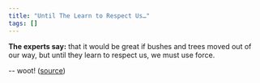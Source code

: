 ```yaml
---
title: "Until The Learn to Respect Us…"
tags: []
---
```


**The experts say:** that it would be great if bushes and trees moved out of our way, but until they learn to respect us, we must use force.

-- woot! ([source][source])

[source]: http://sport.woot.com/offers/gerber-bear-grylls-compact-parang-knife
